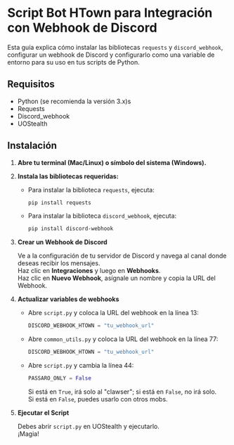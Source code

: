 # Script Bot HTown para Integración con Webhook de Discord

Esta guía explica cómo instalar las bibliotecas `requests` y `discord_webhook`, configurar un webhook de Discord y configurarlo como una variable de entorno para su uso en tus scripts de Python.

## Requisitos

- Python (se recomienda la versión 3.x)s
- Requests
- Discord_webhook
- UOStealth

## Instalación

1. **Abre tu terminal (Mac/Linux) o símbolo del sistema (Windows).**

2. **Instala las bibliotecas requeridas:**

   - Para instalar la biblioteca `requests`, ejecuta:
     ```bash
     pip install requests
     ```

   - Para instalar la biblioteca `discord_webhook`, ejecuta:
     ```bash
     pip install discord-webhook
     ```

3. **Crear un Webhook de Discord**

   Ve a la configuración de tu servidor de Discord y navega al canal donde deseas recibir los mensajes.  
   Haz clic en **Integraciones** y luego en **Webhooks**.  
   Haz clic en **Nuevo Webhook**, asígnale un nombre y copia la URL del Webhook.

4. **Actualizar variables de webhooks**

   - Abre `script.py` y coloca la URL del webhook en la línea 13:  
     ```python
     DISCORD_WEBHOOK_HTOWN = "tu_webhook_url"
     ```

   - Abre `common_utils.py` y coloca la URL del webhook en la línea 77:  
     ```python
     DISCORD_WEBHOOK_HTOWN = "tu_webhook_url"
     ```

   - Abre `script.py` y cambia la línea 44:  
     ```python
     PASSARO_ONLY = False
     ```
     Si está en `True`, irá solo al "clawser"; si está en `False`, no irá solo.  
     Si está en `False`, puedes usarlo con otros mobs.

5. **Ejecutar el Script**

   Debes abrir `script.py` en UOStealth y ejecutarlo.  
   ¡Magia!
